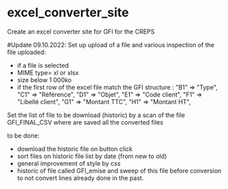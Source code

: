 # excel_converter_site
Create an excel converter site for GFI for the CREPS

#Update 09.10.2022:
Set up upload of a file and various inspection of the file uploaded:
 - if a file is selected 
 - MIME type= xl or xlsx
 - size below 1 000ko
 - if the first row of the excel file match the GFI structure :
        "B1" => "Type",
        "C1" => "Référence",
        "D1" => "Objet",
        "E1" => "Code client",
        "F1" => "Libellé client",
        "G1" => "Montant TTC",
        "H1" => "Montant HT",

Set the list of file to be download (historic) by a scan of the file GFI_FINAL_CSV where are saved all the converted files

to be done:
 - download the historic file on button click
 - sort files on historic file list by date (from new to old)
 - general improvement of style by css
 - historic of file called GFI_emise and sweep of this file before conversion to not convert lines already done in the past.
